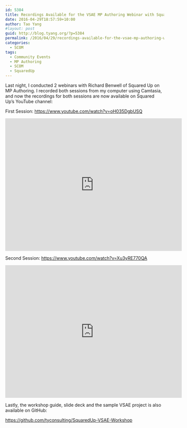 ```yaml
---
id: 5384
title: Recordings Available for the VSAE MP Authoring Webinar with Squared Up
date: 2016-04-29T18:57:59+10:00
author: Tao Yang
#layout: post
guid: http://blog.tyang.org/?p=5384
permalink: /2016/04/29/recordings-available-for-the-vsae-mp-authoring-webinar-with-squared-up/
categories:
  - SCOM
tags:
  - Community Events
  - MP Authoring
  - SCOM
  - SquaredUp
---
```

Last night, I conducted 2 webinars with Richard Benwell of Squared Up on MP Authoring. I recorded both sessions from my computer using Camtasia, and now the recordings for both sessions are now available on Squared Up’s YouTube channel:

First Session: <a title="https://www.youtube.com/watch?v=oH035DgbUSQ" href="https://www.youtube.com/watch?v=oH035DgbUSQ">https://www.youtube.com/watch?v=oH035DgbUSQ</a>

<iframe width="560" height="420" src="https://www.youtube.com/embed/oH035DgbUSQ?rel=0" frameborder="0" allowfullscreen="allowfullscreen"></iframe>

Second Session: <a href="https://www.youtube.com/watch?v=Xu3yRE770QA">https://www.youtube.com/watch?v=Xu3yRE770QA</a>

<iframe width="560" height="420" src="https://www.youtube.com/embed/Xu3yRE770QA?rel=0" frameborder="0" allowfullscreen="allowfullscreen"></iframe>


Lastly, the workshop guide, slide deck and the sample VSAE project is also available on GitHub:

<a title="https://github.com/tyconsulting/SquaredUp-VSAE-Workshop" href="https://github.com/tyconsulting/SquaredUp-VSAE-Workshop">https://github.com/tyconsulting/SquaredUp-VSAE-Workshop</a>